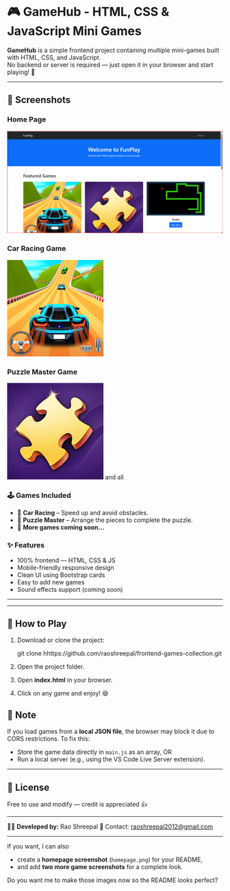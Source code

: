 


# 🎮 GameHub - HTML, CSS & JavaScript Mini Games

**GameHub** is a simple frontend project containing multiple mini-games built with HTML, CSS, and JavaScript.  
No backend or server is required — just open it in your browser and start playing! 🚀

---

## 📸 Screenshots

### Home Page
![Home Page](images/homepage.png)

### Car Racing Game
![Car Racing](images/car.jpeg)

### Puzzle Master Game
![Puzzle Master](images/puzzle.jpeg)
and all 



### 🕹 Games Included
- 🚗 **Car Racing** – Speed up and avoid obstacles.
- 🧩 **Puzzle Master** – Arrange the pieces to complete the puzzle.
- 🎯 **More games coming soon...**



###  ✨ Features
- 100% frontend — HTML, CSS & JS
- Mobile-friendly responsive design
- Clean UI using Bootstrap cards
- Easy to add new games
- Sound effects support (coming soon)

---



---

## 🚀 How to Play
1. Download or clone the project:

   git clone hhttps://github.com/raoshreepal/frontend-games-collection.git


2. Open the project folder.
3. Open **index.html** in your browser.
4. Click on any game and enjoy! 😄



## 📌 Note

If you load games from a **local JSON file**, the browser may block it due to CORS restrictions.
To fix this:

* Store the game data directly in `main.js` as an array, OR
* Run a local server (e.g., using the VS Code Live Server extension).

---

## 📄 License

Free to use and modify — credit is appreciated 👍

---

👨‍💻 **Developed by:** Rao Shreepal 
📧 Contact: [raoshreepal2012@gmail.com](mailto:raoshreepal2012@gmail.com)



---

If you want, I can also  
- create a **homepage screenshot** (`homepage.png`) for your README,  
- and add **two more game screenshots** for a complete look.  

Do you want me to make those images now so the README looks perfect?

